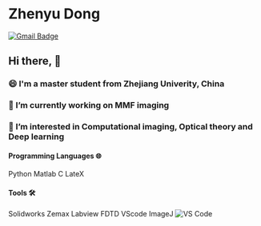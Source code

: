 # Zhenyu Dong
[![Gmail Badge](https://img.shields.io/badge/-kevinzjudzy@gmail.com-c14438?style=flat-square&logo=Gmail&logoColor=white&link=mailto:kevinzjudzy@gmail.com)](mailto:kevinzjudzy@gmail.com)
## Hi there, 👋
### 😄 I'm a master student from Zhejiang Univerity, China
### 🔭 I’m currently working on MMF imaging
### 🌱 I’m interested in Computational imaging, Optical theory and Deep learning

#### Programming Languages 🌐
Python Matlab C LateX
#### Tools 🛠️
Solidworks Zemax Labview FDTD VScode ImageJ
![VS Code](http://img.shields.io/badge/-VS%20Code-007ACC?style=flat-square&logo=visual-studio-code&logoColor=ffffff)
<!--
**MrDongZhenyu/MrDongZhenyu** is a ✨ _special_ ✨ repository because its `README.md` (this file) appears on your GitHub profile.

Here are some ideas to get you started:

## 🔭 I’m currently working on MMF imaging
## 🌱 I’m currently learning machine learning
- 👯 I’m looking to collaborate on ...
- 🤔 I’m looking for help with ...
- 💬 Ask me about ...
- 📫 How to reach me: ...
- 😄 Pronouns: ...
- ⚡ Fun fact: ...
-->
